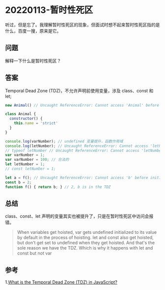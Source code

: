 # 20220113-暂时性死区

听过，但是忘了。我理解暂时性死区的现象，但面试时想不起来暂时性死区指的是什么，百度一搜，原来是它。

## 问题

解释一下什么是暂时性死区？

## 答案

Temporal Dead Zone (TDZ)，不允许声明前使用变量，涉及 class、const 和 let;

```JavaScript
new Animal() // Uncaught ReferenceError: Cannot access 'Animal' before initialization

class Animal {
  constructor() {
    this.name = 'strict'
  }
}
```

```JavaScript
console.log(varNumber); // undefined 变量提升，函数作用域
console.log(letNumber); // Uncaught ReferenceError: Cannot access 'letNumber' before initialization
// typeof letNumber // Uncaught ReferenceError: Cannot access 'letNumber' before initialization
var varNumber = 1;
var varNumber = 100; // 合法的
let letNumber = 1;
// const letNumber = 1;
```

```JavaScript
let a = f(); // Uncaught ReferenceError: Cannot access 'b' before initialization
const b = 2;
function f() { return b; } // 2, b is in the TDZ
```
## 总结

class、const、let 声明的变量其实也被提升了，只是在暂时性死区中访问会报错。

> When variables get hoisted, var gets undefined initialized to its value by default in the process of hoisting. let and const also get hoisted, but don't get set to undefined when they get hoisted. And that's the sole reason we have the TDZ. Which is why it happens with let and const but not var


## 参考

1.[What is the Temporal Dead Zone (TDZ) in JavaScript?](https://www.freecodecamp.org/news/what-is-the-temporal-dead-zone/)















